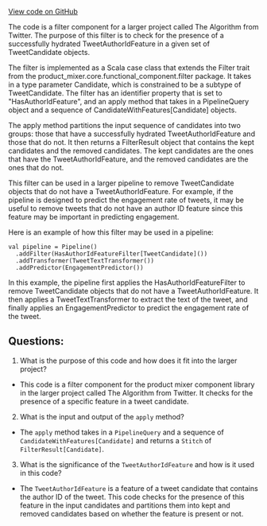 [View code on GitHub](https://github.com/misbahsy/the-algorithm/product-mixer/component-library/src/main/scala/com/twitter/product_mixer/component_library/filter/HasAuthorIdFeatureFilter.scala)

The code is a filter component for a larger project called The Algorithm from Twitter. The purpose of this filter is to check for the presence of a successfully hydrated TweetAuthorIdFeature in a given set of TweetCandidate objects. 

The filter is implemented as a Scala case class that extends the Filter trait from the product_mixer.core.functional_component.filter package. It takes in a type parameter Candidate, which is constrained to be a subtype of TweetCandidate. The filter has an identifier property that is set to "HasAuthorIdFeature", and an apply method that takes in a PipelineQuery object and a sequence of CandidateWithFeatures[Candidate] objects. 

The apply method partitions the input sequence of candidates into two groups: those that have a successfully hydrated TweetAuthorIdFeature and those that do not. It then returns a FilterResult object that contains the kept candidates and the removed candidates. The kept candidates are the ones that have the TweetAuthorIdFeature, and the removed candidates are the ones that do not. 

This filter can be used in a larger pipeline to remove TweetCandidate objects that do not have a TweetAuthorIdFeature. For example, if the pipeline is designed to predict the engagement rate of tweets, it may be useful to remove tweets that do not have an author ID feature since this feature may be important in predicting engagement. 

Here is an example of how this filter may be used in a pipeline:

```
val pipeline = Pipeline()
  .addFilter(HasAuthorIdFeatureFilter[TweetCandidate]())
  .addTransformer(TweetTextTransformer())
  .addPredictor(EngagementPredictor())
```

In this example, the pipeline first applies the HasAuthorIdFeatureFilter to remove TweetCandidate objects that do not have a TweetAuthorIdFeature. It then applies a TweetTextTransformer to extract the text of the tweet, and finally applies an EngagementPredictor to predict the engagement rate of the tweet.
## Questions: 
 1. What is the purpose of this code and how does it fit into the larger project? 
- This code is a filter component for the product mixer component library in the larger project called The Algorithm from Twitter. It checks for the presence of a specific feature in a tweet candidate.

2. What is the input and output of the `apply` method? 
- The `apply` method takes in a `PipelineQuery` and a sequence of `CandidateWithFeatures[Candidate]` and returns a `Stitch` of `FilterResult[Candidate]`. 

3. What is the significance of the `TweetAuthorIdFeature` and how is it used in this code? 
- The `TweetAuthorIdFeature` is a feature of a tweet candidate that contains the author ID of the tweet. This code checks for the presence of this feature in the input candidates and partitions them into kept and removed candidates based on whether the feature is present or not.